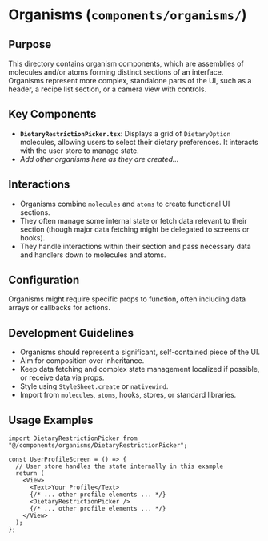 # Organisms (`components/organisms/`)

## Purpose

This directory contains organism components, which are assemblies of molecules and/or atoms forming distinct sections of an interface.
Organisms represent more complex, standalone parts of the UI, such as a header, a recipe list section, or a camera view with controls.

## Key Components

- **`DietaryRestrictionPicker.tsx`**: Displays a grid of `DietaryOption` molecules, allowing users to select their dietary preferences. It interacts with the user store to manage state.
- _Add other organisms here as they are created..._

## Interactions

- Organisms combine `molecules` and `atoms` to create functional UI sections.
- They often manage some internal state or fetch data relevant to their section (though major data fetching might be delegated to screens or hooks).
- They handle interactions within their section and pass necessary data and handlers down to molecules and atoms.

## Configuration

Organisms might require specific props to function, often including data arrays or callbacks for actions.

## Development Guidelines

- Organisms should represent a significant, self-contained piece of the UI.
- Aim for composition over inheritance.
- Keep data fetching and complex state management localized if possible, or receive data via props.
- Style using `StyleSheet.create` or `nativewind`.
- Import from `molecules`, `atoms`, hooks, stores, or standard libraries.

## Usage Examples

```tsx
import DietaryRestrictionPicker from "@/components/organisms/DietaryRestrictionPicker";

const UserProfileScreen = () => {
  // User store handles the state internally in this example
  return (
    <View>
      <Text>Your Profile</Text>
      {/* ... other profile elements ... */}
      <DietaryRestrictionPicker />
      {/* ... other profile elements ... */}
    </View>
  );
};
```
